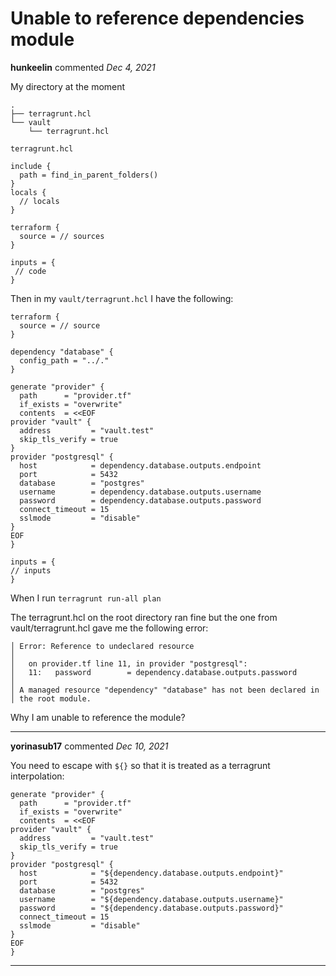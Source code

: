 # Unable to reference dependencies module

**hunkeelin** commented *Dec 4, 2021*

My directory at the moment
```
.
├── terragrunt.hcl
└── vault
    └── terragrunt.hcl
```


`terragrunt.hcl`

```
include {
  path = find_in_parent_folders()
}
locals {
  // locals
}

terraform {
  source = // sources 
}

inputs = {
 // code
}
```

Then in my `vault/terragrunt.hcl` I have the following:

```
terraform {
  source = // source
}

dependency "database" {
  config_path = "../."
}

generate "provider" {
  path      = "provider.tf"
  if_exists = "overwrite"
  contents  = <<EOF
provider "vault" {
  address         = "vault.test"
  skip_tls_verify = true
}
provider "postgresql" {
  host            = dependency.database.outputs.endpoint
  port            = 5432
  database        = "postgres"
  username        = dependency.database.outputs.username
  password        = dependency.database.outputs.password
  connect_timeout = 15
  sslmode         = "disable"
}
EOF
}

inputs = {
// inputs
}
```

When I run `terragrunt run-all plan`

The terragrunt.hcl on the root directory ran fine but the one from vault/terragrunt.hcl gave me the following error:


```
│ Error: Reference to undeclared resource
│ 
│   on provider.tf line 11, in provider "postgresql":
│   11:   password        = dependency.database.outputs.password
│ 
│ A managed resource "dependency" "database" has not been declared in
│ the root module.
```

Why I am unable to reference the module? 
<br />
***


**yorinasub17** commented *Dec 10, 2021*

You need to escape with `${}` so that it is treated as a terragrunt interpolation:

```hcl
generate "provider" {
  path      = "provider.tf"
  if_exists = "overwrite"
  contents  = <<EOF
provider "vault" {
  address         = "vault.test"
  skip_tls_verify = true
}
provider "postgresql" {
  host            = "${dependency.database.outputs.endpoint}"
  port            = 5432
  database        = "postgres"
  username        = "${dependency.database.outputs.username}"
  password        = "${dependency.database.outputs.password}"
  connect_timeout = 15
  sslmode         = "disable"
}
EOF
}
```
***

